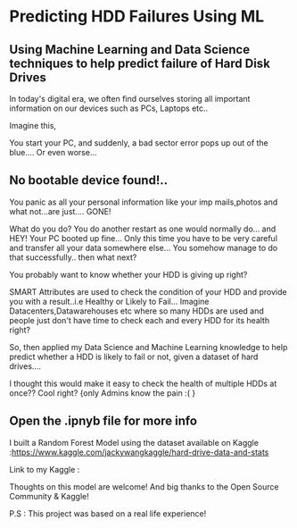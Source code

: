 # Predicting HDD Failures Using ML
## Using Machine Learning and Data Science techniques to help predict failure of Hard Disk Drives

In today's digital era, we often find ourselves storing all important information on our devices such as PCs, Laptops etc..  

Imagine this,

You start your PC, and suddenly, a bad sector error pops up out of the blue.... Or even worse... 
## No bootable device found!..
You panic as all your personal information like your imp mails,photos and what not...are just.... GONE!

What do you do?
You do another restart as one would normally do... and HEY!
Your PC booted up fine... Only this time you have to be very careful and transfer all your data somewhere else...
You somehow manage to do that successfully.. then what next?

You probably want to know whether your HDD is giving up right?

SMART Attributes are used to check the condition of your HDD and provide you with a result..i.e
Healthy or Likely to Fail...
 Imagine Datacenters,Datawarehouses etc where so many HDDs are used and people just don't have time to check each and every HDD for its health right?
 
 So, then applied my Data Science and Machine Learning knowledge to help predict whether a HDD is likely to fail or not, given a dataset of hard drives....
 
I thought this would make it easy to check the health of multiple HDDs at once?? Cool right? {only Admins know the pain :( }

## Open the .ipnyb file for more info 

I built a Random Forest Model using the dataset available on Kaggle :https://www.kaggle.com/jackywangkaggle/hard-drive-data-and-stats

Link to my Kaggle :

Thoughts on this model are welcome! And big thanks to the Open Source Community & Kaggle! 

P.S : This project was based on a real life experience!



